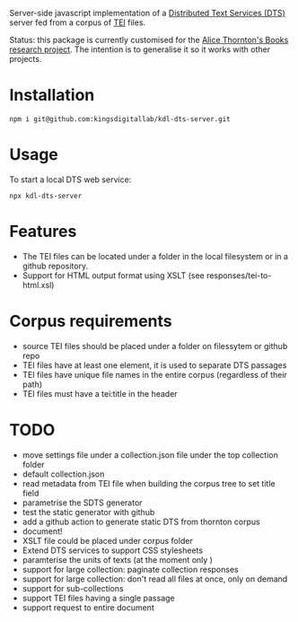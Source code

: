 Server-side javascript implementation of a [Distributed Text Services (DTS)](https://distributed-text-services.github.io/specifications/) server fed from a corpus of [TEI](https://tei-c.org/) files.

Status: this package is currently customised for the [Alice Thornton's Books research project](https://github.com/kingsdigitallab/alice-thornton). The intention is to generalise it so it works with other projects.

# Installation

`npm i git@github.com:kingsdigitallab/kdl-dts-server.git`

# Usage

To start a local DTS web service:

`npx kdl-dts-server`

# Features

* The TEI files can be located under a folder in the local filesystem or in a github repository.
* Support for HTML output format using XSLT (see responses/tei-to-html.xsl)

# Corpus requirements

* source TEI files should be placed under a folder on filessytem or github repo
* TEI files have at least one <pb n="X"> element, it is used to separate DTS passages
* TEI files have unique file names in the entire corpus (regardless of their path)
* TEI files must have a tei:title in the header

# TODO

* move settings file under a collection.json file under the top collection folder
* default collection.json
* read metadata from TEI file when building the corpus tree to set title field
* parametrise the SDTS generator
* test the static generator with github
* add a github action to generate static DTS from thornton corpus 
* document!
* XSLT file could be placed under corpus folder
* Extend DTS services to support CSS stylesheets
* paramterise the units of texts (at the moment only <pb n="X">)
* support for large collection: paginate collection responses
* support for large collection: don't read all files at once, only on demand
* support for sub-collections
* support TEI files having a single passage
* support request to entire document
 